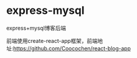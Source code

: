 # express-mysql
express+mysql博客后端

前端使用create-react-app框架，前端地址:https://github.com/Coocochen/react-blog-app
